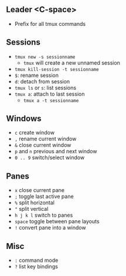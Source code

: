 ## Leader \<C-space\>
- Prefix for all tmux commands

## Sessions
- `tmux new -s sessionname`
    - `tmux` will create a new unnamed session
- `tmux kill-session -t sessionname`
- `$`: rename session
- `d`: detach from session
- `tmux ls` or `s`: list sessions
- `tmux a`: attach to last session
    - `tmux a -t sessionname`
## Windows
- `c` create window
- `,` rename current window
- `&` close current window
- `p` and `n` previous and next window
- `0 .. 9` switch/select window
## Panes
- `x` close current pane
- `;` toggle last active pane
- `%` split horizontal
- `"` split vertical
- `h j k l` switch to panes
- `space` toggle between pane layouts
- `!` convert pane into a window

## Misc
- `:` command mode
- `?` list key bindings

